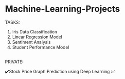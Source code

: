 # Machine-Learning-Projects
TASKS:
1. Iris Data Classification
2. Linear Regression Model
3. Sentiment Analysis
4. Student Performance Model
<br>
PRIVATE:

✔️Stock Price Graph Prediction using Deep Learning 📈

